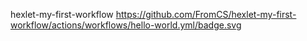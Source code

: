 hexlet-my-first-workflow
https://github.com/FromCS/hexlet-my-first-workflow/actions/workflows/hello-world.yml/badge.svg